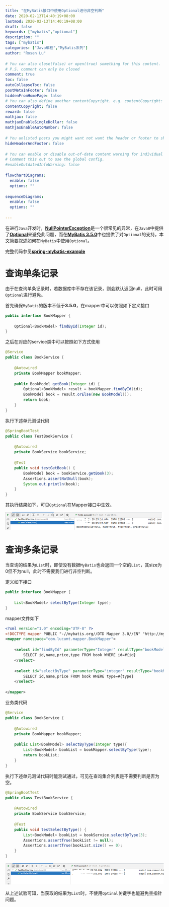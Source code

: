 ```yaml
---
title: "在MyBatis接口中使用Optional进行非空判断"
date: 2020-02-13T14:40:19+08:00
lastmod: 2020-02-13T14:40:19+08:00
draft: false
keywords: ["mybatis","optional"]
description: ""
tags: ["mybatis"]
categories: ["Java编程","MyBatis系列"]
author: "Rosen Lu"

# You can also close(false) or open(true) something for this content.
# P.S. comment can only be closed
comment: true
toc: false
autoCollapseToc: false
postMetaInFooter: false
hiddenFromHomePage: false
# You can also define another contentCopyright. e.g. contentCopyright: "This is another copyright."
contentCopyright: false
reward: false
mathjax: false
mathjaxEnableSingleDollar: false
mathjaxEnableAutoNumber: false

# You unlisted posts you might want not want the header or footer to show
hideHeaderAndFooter: false

# You can enable or disable out-of-date content warning for individual post.
# Comment this out to use the global config.
#enableOutdatedInfoWarning: false

flowchartDiagrams:
  enable: false
  options: ""

sequenceDiagrams: 
  enable: false
  options: ""

---
```


在进行`Java`开发时，[**NullPointerException**](https://docs.oracle.com/javase/8/docs/api/java/lang/NullPointerException.html)是一个很常见的异常，在`Java8`中提供了[**Optional**](https://www.oracle.com/technical-resources/articles/java/java8-optional.html)来避免此问题，而在[**MyBatis 3.5.0**](https://blog.mybatis.org/2019/01/mybatis-350-released.html)中也提供了对`Optional`的支持，本文简要叙述如何在`MyBatis`中使用`Optional`。

<!--more-->
完整代码参见[**spring-mybatis-example**](https://github.com/lucumt/spring-mybatis-example)

# 查询单条记录

由于在查询单条记录时，若数据库中不存在该记录，则会默认返回null，此时可用`Optional`进行避免。



首先确保`MyBatis`的版本不低于**3.5.0**，在mapper中可以仿照如下定义接口

```java
public interface BookMapper {

    Optional<BookModel> findById(Integer id);
}
```

之后在对应的service类中可以按照如下方式使用

```java
@Service
public class BookService {

    @Autowired
    private BookMapper bookMapper;

    public BookModel getBook(Integer id) {
        Optional<BookModel> result = bookMapper.findById(id);
        BookModel book = result.orElse(new BookModel());
        return book;
    }
}
```

执行下述单元测试代码

```java
@SpringBootTest
public class TestBookService {

    @Autowired
    private BookService bookService;

    @Test
    public void testGetBook() {
        BookModel book = bookService.getBook(3);
        Assertions.assertNotNull(book);
        System.out.println(book);
    }
}
```

其执行结果如下，可见`Optional`在Mapper接口中生效。

![Optional执行结果](/blog_img/mybatis/using-optional-in-mybatis-mapper/mybatis-optional-test-result.png "Optional执行结果") 

# 查询多条记录

当查询的结果为`List`时，即使没有数据`MyBatis`也会返回一个空的`List`，其size为0但不为null，此时不需要我们进行非空判断。

定义如下接口

```java
public interface BookMapper {
    
    List<BookModel> selectByType(Integer type);
}
```

mapper文件如下

```xml
<?xml version="1.0" encoding="UTF-8" ?>
<!DOCTYPE mapper PUBLIC "-//mybatis.org//DTD Mapper 3.0//EN" "http://mybatis.org/dtd/mybatis-3-mapper.dtd">
<mapper namespace="com.lucumt.mapper.BookMapper">

    <select id="findById" parameterType="Integer" resultType="bookModel">
        SELECT id,name,price,type FROM book WHERE id=#{id}
    </select>

    <select id="selectByType" parameterType="integer" resultType="bookModel">
        SELECT id,name,price FROM book WHERE type=#{type}
    </select>

</mapper>
```

业务类代码

```java
@Service
public class BookService {

    @Autowired
    private BookMapper bookMapper;

    public List<BookModel> selectByType(Integer type){
        List<BookModel> bookList = bookMapper.selectByType(type);
        return bookList;
    }
}
```

执行下述单元测试代码时能测试通过，可见在查询集合列表是不需要判断是否为空。

```java
@SpringBootTest
public class TestBookService {

    @Autowired
    private BookService bookService;

    @Test
    public void testSelectByType() {
        List<BookModel> bookList = bookService.selectByType(3);
        Assertions.assertTrue(bookList != null);
        Assertions.assertTrue(bookList.size() == 0);
    }
}
```

![List执行结果](/blog_img/mybatis/using-optional-in-mybatis-mapper/mybatis-list-test-result.png "List执行结果") 

从上述试验可知，当获取的结果为`List`时，不使用`Optinal`关键字也能避免空指针问题。